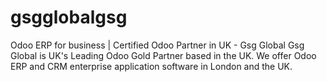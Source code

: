 # gsgglobalgsg
Odoo ERP for business | Certified Odoo Partner in UK - Gsg Global 
Gsg Global is UK's Leading Odoo Gold Partner based in the UK. We offer Odoo ERP and CRM enterprise application software in London and the UK.
